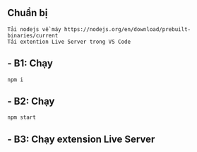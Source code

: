 ## Chuẩn bị 
    Tải nodejs về máy https://nodejs.org/en/download/prebuilt-binaries/current
    Tải extention Live Server trong VS Code

## - B1: Chạy 
```
npm i
```
## - B2: Chạy 
```
npm start
```
## - B3: Chạy extension Live Server